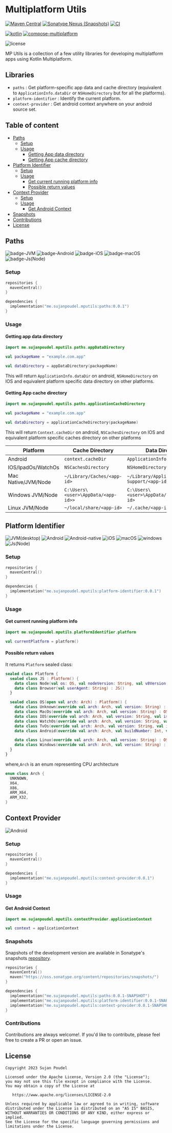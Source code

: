 # Multiplatform Utils

[![Maven Central](https://img.shields.io/maven-central/v/me.sujanpoudel.mputils/paths?label=version&color=blue)](https://search.maven.org/search?q=me.sujanpoudel.mputils)
[![Sonatype Nexus (Snapshots)](https://img.shields.io/nexus/s/me.sujanpoudel.mputils/paths?label=snapshot&server=https%3A%2F%2Fs01.oss.sonatype.org)](https://s01.oss.sonatype.org/content/repositories/snapshots/me/sujanpoudel/mputils/)
[![CI](https://github.com/psuzn/mp-utils/actions/workflows/CI.yaml/badge.svg)](https://github.com/psuzn/mp-utils/actions/workflows/CI.yaml)

[![kotlin](https://img.shields.io/badge/kotlin-1.9.21-blue?logo=kotlin)](http://kotlinlang.org)
[![compose-multiplatform](https://img.shields.io/badge/Compose_Multiplatform-1.5.11-blue?logo=jetpackcompose)](https://github.com/JetBrains/compose-jb)

![license](https://img.shields.io/github/license/psuzn/mp-utils?label=License)

MP Utils is a collection of a few utility libraries for developing multiplatform apps using Kotlin Multiplatform.

## Libraries

- `paths` : Get platform-specific app data and cache directory (equivalent
  to `ApplicationInfo.dataDir` or `NSHomeDirectory` but for all the platforms).
- `platform-identifier` : Identify the current platform.
- `context-provider` : Get android context anywhere on your android source set.

## Table of content

- [Paths](#paths)
  - [Setup](#setup)
  - [Usage](#usage)
    - [Getting App data directory](#getting-app-data-directory)
    - [Getting App cache directory](#getting-app-cache-directory)
- [Platform Identifier](#platform-identifier)
  - [Setup](#setup-1)
  - [Usage](#usage-1)
    - [Get current running platform info](#get-current-running-platform-info)
    - [Possible return values](#possible-return-values)
- [Context Provider](#context-provider)
  - [Setup](#setup-2)
  - [Usage](#usage-2)
    - [Get Android Context]()
- [Snapshots](#snapshots)
- [Contributions](#contributions)
- [License](#license)

## Paths

![badge-JVM](https://img.shields.io/badge/JVM(desktop)-orange)
![badge-Android](https://img.shields.io/badge/Android-dodgerblue?logo=android&logoColor=white)
![badge-iOS](https://img.shields.io/badge/iOS-gray?logo=apple&logoColor=silver)
![badge-macOS](https://img.shields.io/badge/macOS-gray?logo=apple&logoColor=silver)
![badge-Js(Node)](https://img.shields.io/badge/Js(Node)-limegreen?logo=nodedotjs&logoColor=white)

### Setup

```kotlin
repositories {
  mavenCentral()
}

dependencies {
  implementation("me.sujanpoudel.mputils:paths:0.0.1")
}
```

### Usage

#### Getting app data directory

```kotlin
import me.sujanpoudel.mputils.paths.appDataDirectory

val packageName = "example.com.app"

val dataDirectory = appDataDirectory(packageName)
```

This will return `ApplicationInfo.dataDir` on android, `NSHomeDirectory` on IOS and equivalent platform specific data
directory on other platforms.

#### Getting App cache directory

```kotlin
import me.sujanpoudel.mputils.paths.applicationCacheDirectory

val packageName = "example.com.app"

val dataDirectory = applicationCacheDirectory(packageName)
```

This will return `Context.cacheDir` on android, `NSCachesDirectory` on IOS and equivalent platform specific caches
directory on other platforms

| Platform            | Cache Directory                     | Data Directory                             |
|---------------------|-------------------------------------|--------------------------------------------|
| Android             | `context.cacheDir`                  | `ApplicationInfo.dataDir`                  |
| IOS/IpadOs/WatchOs  | `NSCachesDirectory`                 | `NSHomeDirectory`                          |
| Mac Native/JVM/Node | `~/Library/Caches/<app-id>`         | `~/Library/Application Support/<app-id>`   |
| Windows JVM/Node    | `C:\Users\<user>\AppData/<app-id>>` | `C:\Users\<user>\AppData/Cachaes/<app-id>` |
| Linux JVM/Node      | `~/local/share/<app-id>`            | `~/.cache/<app-id>`                        |

## Platform Identifier

![JVM(desktop)](https://img.shields.io/badge/JVM_(desktop)-orange?logo=freedesktopdoporg)
![Android](https://img.shields.io/badge/Android-dodgerblue?logo=android&logoColor=white)
![Android-native](https://img.shields.io/badge/Native-dodgerblue?logo=android&logoColor=white)
![iOS](https://img.shields.io/badge/iOS-gray?logo=apple&logoColor=silver)
![macOS](https://img.shields.io/badge/macOS-gray?logo=apple&logoColor=silver)
![windows](https://img.shields.io/badge/Windows-deepskyblue?logo=windows&logoColor=white)
![Js(Node)](https://img.shields.io/badge/Javascript-lightslategrey?logo=javascript&logoColor=white)

### Setup

```kotlin
repositories {
  mavenCentral()
}

dependencies {
  implementation("me.sujanpoudel.mputils:platform-identifier:0.0.1")
}
```

### Usage

#### Get current running platform info

```kotlin
import me.sujanpoudel.mputils.platformIdentifier.platform

val currentPlatform = platform()

```

#### Possible return values

It returns `Platform` sealed class:

```kotlin
sealed class Platform {
  sealed class JS : Platform() {
    data class Node(val os: OS, val nodeVersion: String, val v8Version: String) : JS()
    data class Browser(val userAgent: String) : JS()
  }

  sealed class OS(open val arch: Arch) : Platform() {
    data class Unknown(override val arch: Arch, val version: String) : OS(arch)
    data class MacOs(override val arch: Arch, val version: String) : OS(arch)
    data class IOS(override val arch: Arch, val version: String, val isSimulator: Boolean) : OS(arch)
    data class WatchOs(override val arch: Arch, val version: String, val isSimulator: Boolean) : OS(arch)
    data class TvOs(override val arch: Arch, val version: String, val isSimulator: Boolean) : OS(arch)
    data class Android(override val arch: Arch, val buildNumber: Int, val androidVersion: String, val isWatch: Boolean, val isTv: Boolean) : OS(arch)

    data class Linux(override val arch: Arch, val version: String) : OS(arch)
    data class Windows(override val arch: Arch, val version: String) : OS(arch)
  }
}
```

where,`Arch` is an enum representing CPU architecture

```kotlin
enum class Arch {
  UNKNOWN,
  X64,
  X86,
  ARM_X64,
  ARM_X32,
}
```

## Context Provider

![Android](https://img.shields.io/badge/Android-dodgerblue?logo=android&logoColor=white)

### Setup

```kotlin
repositories {
  mavenCentral()
}

dependencies {
  implementation("me.sujanpoudel.mputils:context-provider:0.0.1")
}
```

### Usage

#### Get Android Context

```kotlin
import me.sujanpoudel.mputils.contextProvider.applicationContext

val context = applicationContext

```

### Snapshots

Snapshots of the development version are available in Sonatype's
snapshots [repository](https://s01.oss.sonatype.org/content/repositories/snapshots/me/sujanpoudel/mputils/).

```kotlin
repositories {
  mavenCentral()
  maven("https://oss.sonatype.org/content/repositories/snapshots/")
}

dependencies {
  implementation("me.sujanpoudel.mputils:paths:0.0.1-SNAPSHOT")
  implementation("me.sujanpoudel.mputils:platform-identifier:0.0.1-SNAPSHOT")
  implementation("me.sujanpoudel.mputils:context-provider:0.0.1-SNAPSHOT")
}
```

### Contributions

Contributions are always welcome!. If you'd like to contribute, please feel free to create a PR or
open an issue.

## License

```
Copyright 2023 Sujan Poudel

Licensed under the Apache License, Version 2.0 (the "License");
you may not use this file except in compliance with the License.
You may obtain a copy of the License at

   https://www.apache.org/licenses/LICENSE-2.0

Unless required by applicable law or agreed to in writing, software
distributed under the License is distributed on an "AS IS" BASIS,
WITHOUT WARRANTIES OR CONDITIONS OF ANY KIND, either express or implied.
See the License for the specific language governing permissions and
limitations under the License.
```
